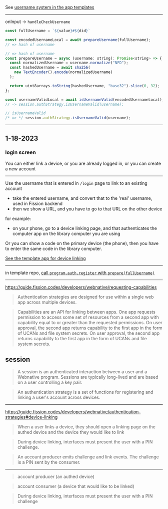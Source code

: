 See [username system in the app templates](https://github.com/webnative-examples/webnative-app-template-react/blob/5ac6b05b1a87e8c49cad2e4f42aee04bf2c596f7/src/components/auth/register/Register.tsx#L37)

------------

onInput -> `handleCheckUsername`

```js
const fullUsername = `${value}#${did}`
```

```js
const encodedUsernameLocal = await prepareUsername(fullUsername);
// => hash of username
```

```js
// => hash of username
const prepareUsername = async (username: string): Promise<string> => {
  const normalizedUsername = username.normalize("NFD");
  const hashedUsername = await sha256(
    new TextEncoder().encode(normalizedUsername)
  );

  return uint8arrays.toString(hashedUsername, "base32").slice(0, 32);
};
```

```js
const usernameValidLocal = await isUsernameValid(encodedUsernameLocal);
// -> session.authStrategy.isUsernameValid(username);
```

```js
// isUsernameValid
/* => */ session.authStrategy.isUsernameValid(username);
```


---------------------------------------------


## 1-18-2023

### login screen

You can either link a device, or you are already logged in, or you can create a new account

--------------------

Use the username that is entered in `/login` page to link to an existing account

* take the entered username, and convert that to the 'real' username, used in Fission backend
* then we show a URL, and you have to go to that URL on the other device

for example:
- on your phone, go to a device linking page, and that authenticates the computer app on the library computer you are using

Or you can show a code on the primary device (the phone), then you have to enter the same code in the library computer.

[See the template app for device linking](https://github.com/webnative-examples/webnative-app-template-react/blob/main/src/routes/LinkDeviceRoute.tsx)



----------------------


in template repo,
[call `program.auth.register` with `prepare(fullUsername)`](https://github.com/webnative-examples/webnative-app-template-react/blob/0930e1b3e7ae2e7ee32d68852e56f8f268b27089/src/components/auth/register/Register.tsx#L64)



------------------



https://guide.fission.codes/developers/webnative/requesting-capabilities

> Authentication strategies are designed for use within a single web app across multiple devices.

> Capabilities are an API for linking between apps. One app requests permission to access some set of resources from a second app with capability equal to or greater than the requested permissions. On user approval, the second app returns capability to the first app in the form of UCANs and file system secrets. On user approval, the second app returns capability to the first app in the form of UCANs and file system secrets.


## session
> A session is an authenticated interaction between a user and a Webnative program. Sessions are typically long-lived and are based on a user controlling a key pair.


> An authentication strategy is a set of functions for registering and linking a user's account across devices. 



--------------------------------

https://guide.fission.codes/developers/webnative/authentication-strategies#device-linking

> When a user links a device, they should open a linking page on the authed device and the device they would like to link

> During device linking, interfaces must present the user with a PIN challenge. 

> An account producer emits challenge and link events. The challenge is a PIN sent by the consumer.

----------------

> account producer (an authed device) 

> account consumer (a device that would like to be linked)

> During device linking, interfaces must present the user with a PIN challenge
